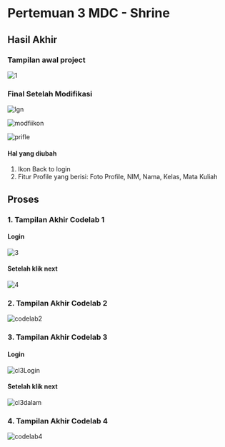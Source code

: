 # Pertemuan 3 MDC - Shrine

## Hasil Akhir
### Tampilan awal project
![1](https://github.com/mdifal/Proyek4/assets/86935367/91714227-d2ef-4f64-8c83-daf26d130214)

### Final Setelah Modifikasi
![lgn](https://github.com/mdifal/Proyek4/assets/86935367/a81c0775-e615-4209-8fd4-291441777f7a)

![modfiikon](https://github.com/mdifal/Proyek4/assets/86935367/f70856fc-8a2b-4154-99cf-8f9122297561)

![prifle](https://github.com/mdifal/Proyek4/assets/86935367/9a67f049-be18-40d4-8f18-6e68554d280b)

#### Hal yang diubah
1. Ikon Back to login
2. Fitur Profile yang berisi: Foto Profile, NIM, Nama, Kelas, Mata Kuliah

## Proses
### 1. Tampilan Akhir Codelab 1
#### Login
![3](https://github.com/mdifal/Proyek4/assets/86935367/44f62b02-3d63-487c-a606-5a19ccc82a90)

#### Setelah klik next
![4](https://github.com/mdifal/Proyek4/assets/86935367/d0cc04d2-eb8e-4d4a-a7e6-560ae849eacf)

### 2. Tampilan Akhir Codelab 2
![codelab2](https://github.com/mdifal/Proyek4/assets/86935367/6d9a04c0-526e-4cc9-834c-00e589b43284)

### 3. Tampilan Akhir Codelab 3
#### Login
![cl3Login](https://github.com/mdifal/Proyek4/assets/86935367/88146d44-76f3-4984-9dcd-a42819501e39)

#### Setelah klik next
![cl3dalam](https://github.com/mdifal/Proyek4/assets/86935367/d2d32de4-2471-45ad-9d47-83b6f94df2d9)

### 4. Tampilan Akhir Codelab 4
![codelab4](https://github.com/mdifal/Proyek4/assets/86935367/141045bb-4057-4253-b1ec-4b5359b45f81)

